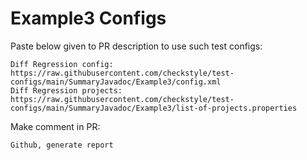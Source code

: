 # Example3 Configs
Paste below given to PR description to use such test configs:
```
Diff Regression config: https://raw.githubusercontent.com/checkstyle/test-configs/main/SummaryJavadoc/Example3/config.xml
Diff Regression projects: https://raw.githubusercontent.com/checkstyle/test-configs/main/SummaryJavadoc/Example3/list-of-projects.properties
```
Make comment in PR:
```
Github, generate report
```
